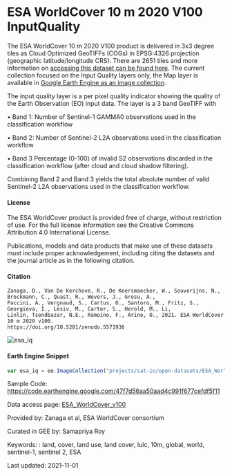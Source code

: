 # ESA WorldCover 10 m 2020 V100 InputQuality

The ESA WorldCover 10 m 2020 V100 product is delivered in 3x3 degree tiles as Cloud Optimized GeoTIFFs (COGs) in EPSG:4326 projection (geographic latitude/longitude CRS). There are 2651 tiles and more information on [accessing this dataset can be found here](https://esa-worldcover.org/en/data-access). The current collection focused on the Input Quality layers only, the Map layer is available in [Google Earth Engine as an image collection](https://developers.google.com/earth-engine/datasets/catalog/ESA_WorldCover_v100).

The input quality layer is a per pixel quality indicator showing the quality of the Earth Observation (EO) input data. The layer is a 3 band GeoTIFF with

• Band 1: Number of Sentinel-1 GAMMA0 observations used in the classification workflow

• Band 2: Number of Sentinel-2 L2A observations used in the classification workflow

• Band 3 Percentage (0-100) of invalid S2 observations discarded in the classification workflow
(after cloud and cloud shadow filtering).

Combining Band 2 and Band 3 yields the total absolute number of valid Sentinel-2 L2A observations
used in the classification workflow.

#### License

The ESA WorldCover product is provided free of charge, without restriction of use. For the full license information see the Creative Commons Attribution 4.0 International License.

Publications, models and data products that make use of these datasets must include proper acknowledgement, including citing the datasets and the journal article as in the following citation.

#### Citation

```
Zanaga, D., Van De Kerchove, R., De Keersmaecker, W., Souverijns, N., Brockmann, C., Quast, R., Wevers, J., Grosu, A.,
Paccini, A., Vergnaud, S., Cartus, O., Santoro, M., Fritz, S., Georgieva, I., Lesiv, M., Carter, S., Herold, M., Li,
Linlin, Tsendbazar, N.E., Ramoino, F., Arino, O., 2021. ESA WorldCover 10 m 2020 v100.
https://doi.org/10.5281/zenodo.5571936
```

![esa_iq](https://user-images.githubusercontent.com/6677629/139628031-9ce7c97a-c472-424f-8a41-3a70a177d2c5.gif)


#### Earth Engine Snippet

```js
var esa_iq = ee.ImageCollection("projects/sat-io/open-datasets/ESA_WorldCover_Input_Quality");
```
Sample Code: https://code.earthengine.google.com/47f7d56aa50aad4c991f677cefdf5f11

Data access page: [ESA_WorldCover_v100](https://esa-worldcover.org/en/data-access)

Provided by: Zanaga et al, ESA WorldCover consortium

Curated in GEE by: Samapriya Roy

Keywords: : land, cover, land use, land cover, lulc, 10m, global, world, sentinel-1, sentinel 2, ESA

Last updated: 2021-11-01
